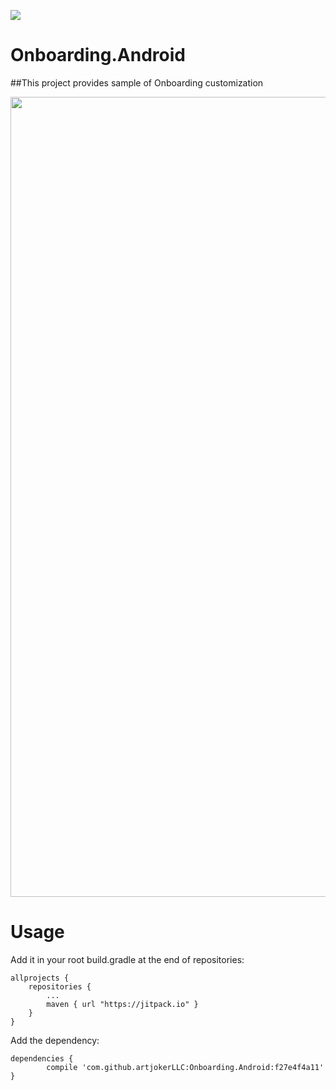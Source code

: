 [![](https://jitpack.io/v/artjokerLLC/Onboarding.Android.svg)](https://jitpack.io/#artjokerLLC/Onboarding.Android)

# Onboarding.Android

##This project provides sample of Onboarding customization 


<img src="https://github.com/artjokerLLC/Onboarding.Android/blob/master/onboarding-sample.gif?raw=true" width="720" height="1280" />

# Usage 
Add it in your root build.gradle at the end of repositories:

    allprojects {
		repositories {
			...
			maven { url "https://jitpack.io" }
		}
	}
	
Add the dependency:

	dependencies {
	        compile 'com.github.artjokerLLC:Onboarding.Android:f27e4f4a11'
	}
